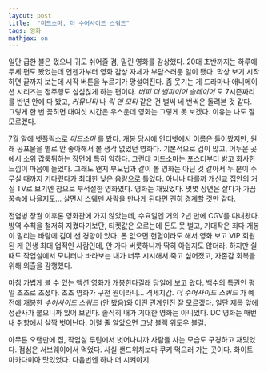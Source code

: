 ```yaml
---
layout: post
title:  "미드소마, 더 수어사이드 스쿼드"
tags: 영화
mathjax: on
---
```


일단 급한 불은 껐으니 귀도 쉬어줄 겸, 밀린 영화를 감상했다.
20대 초반까지는 하루에 두세 편도 봤었는데 언젠가부터 영화 감상 자체가 부담스러운 일이 됐다.
막상 보기 시작하면 끝까지 보는데 시작 버튼을 누르기가 망설여진다.
좀 웃기는 게 드라마나 애니메이션 시리즈는 정주행도 심심찮게 하는 편이다.
_버피 더 뱀파이어 슬레이어_ 도 7시즌짜리를 반년 안에 다 봤고, _커뮤니티_ 나 _릭 앤 모티_ 같은 건 벌써 네 번씩은 돌려본 것 같다.
그렇게 한 번 꽂히면 대여섯 시간은 우스운데 영화는 그렇게 못 보겠다. 이유는 나도 잘 모르겠다.

7월 말에 넷플릭스로 _미드소마_ 를 봤다. 개봉 당시에 인터넷에서 이름은 들어봤지만, 원래 공포물을 별로 안 좋아해서 볼 생각 없었던 영화다.
기본적으로 겁이 많고, 어두운 곳에서 소위 갑툭튀하는 장면에 특히 약하다. 그런데 미드소마는 포스터부터 밝고 화사한 느낌이 마음에 들었다.
그래도 왠지 부모님과 같이 볼 영화는 아닌 것 같아서 두 분이 주무실 때까지 기다렸다가 최대한 낮은 음량으로 틀었다.
아니나 다를까 개신교 집안의 거실 TV로 보기엔 참으로 부적절한 영화였다.
영화는 재밌었다. 몇몇 장면은 살다가 가끔 꿈속에 나올지도... 살면서 스웨덴 사람을 만나게 된다면 괜히 경계할 것만 같다.

전염병 창궐 이후론 영화관에 가지 않았는데, 수요일엔 거의 2년 만에 CGV를 다녀왔다.
방역 수칙을 철저히 지켰다기보단, 티켓값은 오르는데 돈도 못 벌고, 기대작은 죄다 개봉이 밀리는 바람에 김이 샌 경향이 있다.
돈 없으면 헌혈이라도 해서 영화 보고 VIP 회원 된 게 인생 최대 업적인 사람인데, 안 가다 버릇하니까 딱히 아쉽지도 않더라.
하지만 쉴 때도 작업실에서 모니터나 바라보는 내가 너무 시시해서 죽고 싶어졌고, 자존감 회복을 위해 외출을 감행했다.

마침 가볍게 볼 수 있는 액션 영화가 개봉한다길래 당일에 보고 왔다.
백수의 특권인 평일 조조로 조졌다. 조조 영화가 구천 원이라니... 격세지감.
_더 수어사이드 스쿼드_ 가 예전에 개봉한 _수어사이드 스쿼드_ (안 봤음)와 어떤 관계인진 잘 모르겠다. 일단 제목 앞에 정관사가 붙으니까 있어 보인다.
솔직히 내가 기대한 영화는 아니었다. DC 영화는 매번 내 취향에서 살짝 벗어난다. 이럴 줄 알았으면 그냥 블랙 위도우 볼걸.

아무튼 오랜만에 집, 작업실 루틴에서 벗어나니까 사람들 사는 모습도 구경하고 재밌었다.
점심은 서브웨이에서 먹었다. 사실 샌드위치보다 쿠키 먹으러 가는 곳이다.
화이트 마카다미아 맛있었다. 다음번엔 하나 더 시켜야지.
